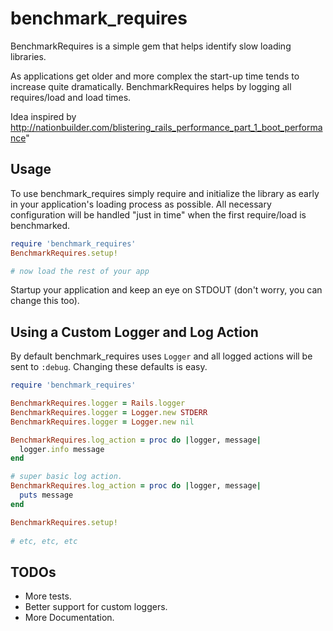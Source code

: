 benchmark_requires
==================

BenchmarkRequires is a simple gem that helps identify slow loading libraries.

As applications get older and more complex the start-up time tends to increase 
quite dramatically. BenchmarkRequires helps by logging all requires/load and 
load times.

Idea inspired by http://nationbuilder.com/blistering_rails_performance_part_1_boot_performance"

## Usage

To use benchmark_requires simply require and initialize the library as early in
your application's loading process as possible. All necessary configuration will 
be handled "just in time" when the first require/load is benchmarked.

```ruby
require 'benchmark_requires'
BenchmarkRequires.setup!

# now load the rest of your app
```

Startup your application and keep an eye on STDOUT (don't worry, you can
change this too).

## Using a Custom Logger and Log Action

By default benchmark_requires uses `Logger` and all logged actions will be sent
to `:debug`. Changing these defaults is easy. 
 
```ruby
require 'benchmark_requires'

BenchmarkRequires.logger = Rails.logger
BenchmarkRequires.logger = Logger.new STDERR
BenchmarkRequires.logger = Logger.new nil

BenchmarkRequires.log_action = proc do |logger, message|
  logger.info message
end

# super basic log action.
BenchmarkRequires.log_action = proc do |logger, message|
  puts message
end

BenchmarkRequires.setup!
 
# etc, etc, etc
```

## TODOs

* More tests. 
* Better support for custom loggers.
* More Documentation.

